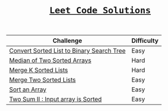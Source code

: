 <div align = "center">
  
# [`Leet Code Solutions`](#)
  
</br>  

| Challenge           | Difficulty |
|----------------|---------------|
| [Convert Sorted List to Binary Search Tree](https://github.com/a3X3k/Leet-Code-Solutions/tree/main/Convert%20Sorted%20List%20to%20Binary%20Search%20Tree/readme.md)    | Easy |
| [Median of Two Sorted Arrays](https://github.com/a3X3k/Leet-Code-Solutions/blob/main/Median%20of%20Two%20Sorted%20Arrays/readme.md)    | Hard |
| [Merge K Sorted Lists](https://github.com/a3X3k/Leet-Code-Solutions/blob/main/Merge%20K%20Sorted%20Lists/readme.md)    | Hard |
| [Merge Two Sorted Lists](https://github.com/a3X3k/Leet-Code-Solutions/blob/main/Merge%20Two%20Sorted%20Lists/readme.md)    | Easy |
| [Sort an Array](https://github.com/a3X3k/Leet-Code-Solutions/tree/main/Sort%20an%20Array/readme.md)    | Easy
| [Two Sum II : Input array is Sorted](https://github.com/a3X3k/Leet-Code-Solutions/tree/main/Two%20Sum%20II%20:%20Input%20array%20is%20Sorted/readme.md)    | Easy |

</div>



